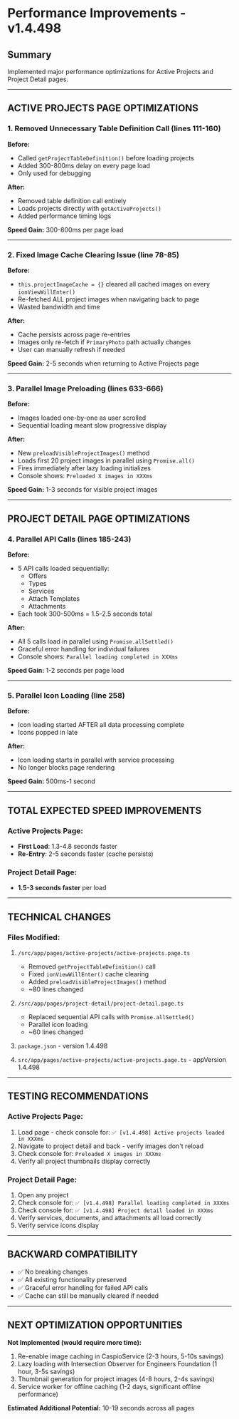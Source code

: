 # Performance Improvements - v1.4.498

## Summary
Implemented major performance optimizations for Active Projects and Project Detail pages.

---

## ACTIVE PROJECTS PAGE OPTIMIZATIONS

### 1. Removed Unnecessary Table Definition Call (lines 111-160)
**Before:**
- Called `getProjectTableDefinition()` before loading projects
- Added 300-800ms delay on every page load
- Only used for debugging

**After:**
- Removed table definition call entirely
- Loads projects directly with `getActiveProjects()`
- Added performance timing logs

**Speed Gain:** 300-800ms per page load

---

### 2. Fixed Image Cache Clearing Issue (line 78-85)
**Before:**
- `this.projectImageCache = {}` cleared all cached images on every `ionViewWillEnter()`
- Re-fetched ALL project images when navigating back to page
- Wasted bandwidth and time

**After:**
- Cache persists across page re-entries
- Images only re-fetch if `PrimaryPhoto` path actually changes
- User can manually refresh if needed

**Speed Gain:** 2-5 seconds when returning to Active Projects page

---

### 3. Parallel Image Preloading (lines 633-666)
**Before:**
- Images loaded one-by-one as user scrolled
- Sequential loading meant slow progressive display

**After:**
- New `preloadVisibleProjectImages()` method
- Loads first 20 project images in parallel using `Promise.all()`
- Fires immediately after lazy loading initializes
- Console shows: `Preloaded X images in XXXms`

**Speed Gain:** 1-3 seconds for visible project images

---

## PROJECT DETAIL PAGE OPTIMIZATIONS

### 4. Parallel API Calls (lines 185-243)
**Before:**
- 5 API calls loaded sequentially:
  - Offers
  - Types
  - Services
  - Attach Templates
  - Attachments
- Each took 300-500ms = 1.5-2.5 seconds total

**After:**
- All 5 calls load in parallel using `Promise.allSettled()`
- Graceful error handling for individual failures
- Console shows: `Parallel loading completed in XXXms`

**Speed Gain:** 1-2 seconds per page load

---

### 5. Parallel Icon Loading (line 258)
**Before:**
- Icon loading started AFTER all data processing complete
- Icons popped in late

**After:**
- Icon loading starts in parallel with service processing
- No longer blocks page rendering

**Speed Gain:** 500ms-1 second

---

## TOTAL EXPECTED SPEED IMPROVEMENTS

### Active Projects Page:
- **First Load**: 1.3-4.8 seconds faster
- **Re-Entry**: 2-5 seconds faster (cache persists)

### Project Detail Page:
- **1.5-3 seconds faster** per load

---

## TECHNICAL CHANGES

### Files Modified:
1. `/src/app/pages/active-projects/active-projects.page.ts`
   - Removed `getProjectTableDefinition()` call
   - Fixed `ionViewWillEnter()` cache clearing
   - Added `preloadVisibleProjectImages()` method
   - ~80 lines changed

2. `/src/app/pages/project-detail/project-detail.page.ts`
   - Replaced sequential API calls with `Promise.allSettled()`
   - Parallel icon loading
   - ~60 lines changed

3. `package.json` - version 1.4.498
4. `src/app/pages/active-projects/active-projects.page.ts` - appVersion 1.4.498

---

## TESTING RECOMMENDATIONS

### Active Projects Page:
1. Load page - check console for: `✅ [v1.4.498] Active projects loaded in XXXms`
2. Navigate to project detail and back - verify images don't reload
3. Check console for: `Preloaded X images in XXXms`
4. Verify all project thumbnails display correctly

### Project Detail Page:
1. Open any project
2. Check console for: `✅ [v1.4.498] Parallel loading completed in XXXms`
3. Check console for: `✅ [v1.4.498] Project detail loaded in XXXms`
4. Verify services, documents, and attachments all load correctly
5. Verify service icons display

---

## BACKWARD COMPATIBILITY
- ✅ No breaking changes
- ✅ All existing functionality preserved
- ✅ Graceful error handling for failed API calls
- ✅ Cache can still be manually cleared if needed

---

## NEXT OPTIMIZATION OPPORTUNITIES

**Not Implemented (would require more time):**
1. Re-enable image caching in CaspioService (2-3 hours, 5-10s savings)
2. Lazy loading with Intersection Observer for Engineers Foundation (1 hour, 3-5s savings)
3. Thumbnail generation for project images (4-8 hours, 2-4s savings)
4. Service worker for offline caching (1-2 days, significant offline performance)

**Estimated Additional Potential:** 10-19 seconds across all pages
